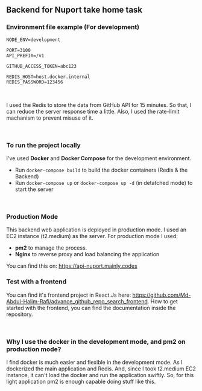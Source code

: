 ## Backend for Nuport take home task

### Environment file example (For development)
```
NODE_ENV=development

PORT=3100
API_PREFIX=/v1

GITHUB_ACCESS_TOKEN=abc123

REDIS_HOST=host.docker.internal
REDIS_PASSWORD=123456
```

<br />

I used the Redis to store the data from GitHub API for 15 minutes. So that, I can reduce the 
server response time a little. Also, I used the rate-limit machanism to prevent misuse of it. 

<br />

### To run the project locally
I've used **Docker** and **Docker Compose** for the development environment.

- Run `docker-compose build` to build the docker containers (Redis & the Backend)
- Run `docker-compose up` or `docker-compose up -d` (in detatched mode) to start the server


<br />

### Production Mode

This backend web application is deployed in production mode. I used an EC2 instance (t2.medium)
as the server. For production mode I used:

- **pm2** to manage the process.
- **Nginx** to reverse proxy and load balancing the application

You can find this on: https://api-nuport.mainly.codes

### Test with a frontend

You can find it's frontend project in React.Js here: https://github.com/Md-Abdul-Halim-Rafi/advance_github_repo_search_frontend.
How to get started with the frontend, you can find the documentation inside the repository.

<br />

### Why I use the docker in the development mode, and pm2 on production mode?

I find docker is much easier and flexible in the development mode. As I dockerized the 
main application and Redis. And, since I took t2.medium EC2 instance, it can't load the 
docker and run the application swiftly. So, for this light application pm2 is enough 
capable doing stuff like this.
